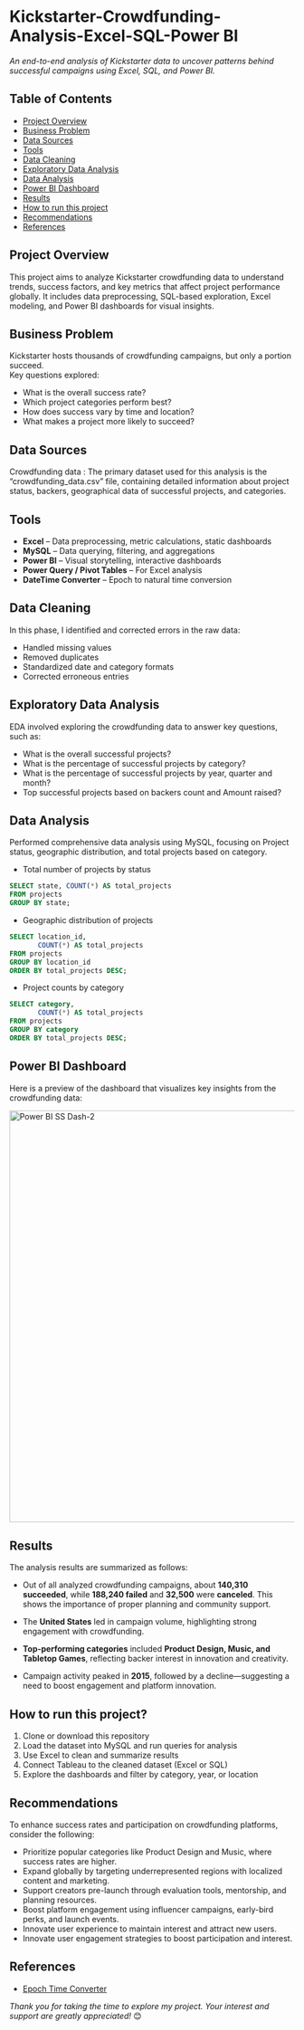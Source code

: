 # Kickstarter-Crowdfunding-Analysis-Excel-SQL-Power BI

_An end-to-end analysis of Kickstarter data to uncover patterns behind successful campaigns using Excel, SQL, and Power BI._


## Table of Contents

- [Project Overview](#project-overview)
- [Business Problem](#business-problem)
- [Data Sources](#data-sources)
- [Tools](#tools)
- [Data Cleaning](#data-cleaning)
- [Exploratory Data Analysis](#exploratory-data-analysis)
- [Data Analysis](#data-analysis)
- [Power BI Dashboard](#power-bi-dashboard)
- [Results](#results)
- [How to run this project](#how-to-run-this-project)
- [Recommendations](#recommendations)
- [References](#references)


## Project Overview

This project aims to analyze Kickstarter crowdfunding data to understand trends, success factors, and key metrics that affect project performance globally. It includes data preprocessing, SQL-based exploration, Excel modeling, and Power BI dashboards for visual insights.

## Business Problem

Kickstarter hosts thousands of crowdfunding campaigns, but only a portion succeed.  
Key questions explored:
- What is the overall success rate?
- Which project categories perform best?
- How does success vary by time and location?
- What makes a project more likely to succeed?

## Data Sources

Crowdfunding data : The primary dataset used for this analysis is the “crowdfunding_data.csv” file, containing detailed information about project status, backers, geographical data of successful projects, and categories.


## Tools

- **Excel** – Data preprocessing, metric calculations, static dashboards  
- **MySQL** – Data querying, filtering, and aggregations  
- **Power BI** – Visual storytelling, interactive dashboards  
- **Power Query / Pivot Tables** – For Excel analysis  
- **DateTime Converter** – Epoch to natural time conversion  



## Data Cleaning

In this phase, I identified and corrected errors in the raw data:
- Handled missing values
- Removed duplicates
- Standardized date and category formats
- Corrected erroneous entries


## Exploratory Data Analysis

EDA involved exploring the crowdfunding data to answer key questions, such as:
- What is the overall successful projects?
- What is the percentage of successful projects by category?
- What is the percentage of successful projects by year, quarter and month?
- Top successful projects based on backers count and Amount raised?


## Data Analysis

Performed comprehensive data analysis using MySQL, focusing on Project status, geographic distribution, and total projects based on category.
- Total number of projects by status
```sql
SELECT state, COUNT(*) AS total_projects 
FROM projects 
GROUP BY state;
```
  
- Geographic distribution of projects
```sql
SELECT location_id,
       COUNT(*) AS total_projects
FROM projects
GROUP BY location_id
ORDER BY total_projects DESC;
```

- Project counts by category
```sql
SELECT category,
       COUNT(*) AS total_projects
FROM projects
GROUP BY category
ORDER BY total_projects DESC;
```

## Power BI Dashboard

Here is a preview of the dashboard that visualizes key insights from the crowdfunding data:

<img width="1326" height="728" alt="Power BI SS Dash-2" src="https://github.com/user-attachments/assets/b988f9ef-9e28-4616-a5b3-5a05624ed95a" />
 


## Results
The analysis results are summarized as follows:
- Out of all analyzed crowdfunding campaigns, about **140,310 succeeded**, while **188,240 failed** and **32,500** were **canceled**. This shows the importance of proper planning and community support.

- The **United States** led in campaign volume, highlighting strong engagement with crowdfunding.

- **Top-performing categories** included **Product Design, Music, and Tabletop Games**, reflecting backer interest in innovation and creativity.

- Campaign activity peaked in **2015**, followed by a decline—suggesting a need to boost engagement and platform innovation.


## How to run this project?

1. Clone or download this repository  
2. Load the dataset into MySQL and run queries for analysis  
3. Use Excel to clean and summarize results  
4. Connect Tableau to the cleaned dataset (Excel or SQL)  
5. Explore the dashboards and filter by category, year, or location


## Recommendations
To enhance success rates and participation on crowdfunding platforms, consider the following:
- Prioritize popular categories like Product Design and Music, where success rates are higher.
- Expand globally by targeting underrepresented regions with localized content and marketing.
- Support creators pre-launch through evaluation tools, mentorship, and planning resources.
- Boost platform engagement using influencer campaigns, early-bird perks, and launch events.
- Innovate user experience to maintain interest and attract new users.
- Innovate user engagement strategies to boost participation and interest.


## References

- [Epoch Time Converter](https://www.epochconverter.com/)


*Thank you for taking the time to explore my project. Your interest and support are greatly appreciated!* 😊
